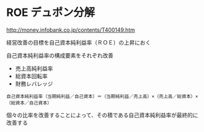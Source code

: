 # ROE デュポン分解

http://money.infobank.co.jp/contents/T400149.htm

経営改善の目標を自己資本純利益率（ＲＯＥ）の上昇におく

自己資本純利益率の構成要素をそれぞれ改善
* 売上高純利益率
* 総資本回転率
* 財務レバレッジ

```
自己資本純利益率（当期純利益／自己資本）＝（当期純利益／売上高）×（売上高／総資本）×（総資本／自己資本）
```

個々の比率を改善することによって、その積である自己資本純利益率が最終的に改善する
